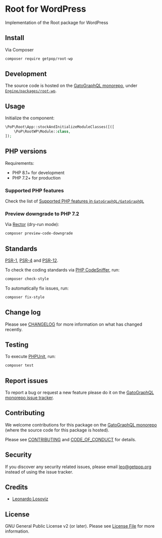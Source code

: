 # Root for WordPress

<!--
[![Build Status][ico-travis]][link-travis]
[![Quality Score][ico-code-quality]][link-code-quality]
[![Software License][ico-license]](LICENSE.md)
[![Latest Version on Packagist][ico-version]][link-packagist]
[![Coverage Status][ico-scrutinizer]][link-scrutinizer]
[![Total Downloads][ico-downloads]][link-downloads]
-->

Implementation of the Root package for WordPress

## Install

Via Composer

``` bash
composer require getpop/root-wp
```

## Development

The source code is hosted on the [GatoGraphQL monorepo](https://github.com/GatoGraphQL/GatoGraphQL), under [`Engine/packages/root-wp`](https://github.com/GatoGraphQL/GatoGraphQL/tree/master/layers/Engine/packages/root-wp).

## Usage

Initialize the component:

``` php
\PoP\Root\App::stockAndInitializeModuleClasses([([
    \PoP\RootWP\Module::class,
]);
```

## PHP versions

Requirements:

- PHP 8.1+ for development
- PHP 7.2+ for production

### Supported PHP features

Check the list of [Supported PHP features in `GatoGraphQL/GatoGraphQL`](https://github.com/GatoGraphQL/GatoGraphQL/blob/master/docs/supported-php-features.md)

### Preview downgrade to PHP 7.2

Via [Rector](https://github.com/rectorphp/rector) (dry-run mode):

```bash
composer preview-code-downgrade
```

## Standards

[PSR-1](https://www.php-fig.org/psr/psr-1), [PSR-4](https://www.php-fig.org/psr/psr-4) and [PSR-12](https://www.php-fig.org/psr/psr-12).

To check the coding standards via [PHP CodeSniffer](https://github.com/squizlabs/PHP_CodeSniffer), run:

``` bash
composer check-style
```

To automatically fix issues, run:

``` bash
composer fix-style
```

## Change log

Please see [CHANGELOG](CHANGELOG.md) for more information on what has changed recently.

## Testing

To execute [PHPUnit](https://phpunit.de/), run:

``` bash
composer test
```

## Report issues

To report a bug or request a new feature please do it on the [GatoGraphQL monorepo issue tracker](https://github.com/GatoGraphQL/GatoGraphQL/issues).

## Contributing

We welcome contributions for this package on the [GatoGraphQL monorepo](https://github.com/GatoGraphQL/GatoGraphQL) (where the source code for this package is hosted).

Please see [CONTRIBUTING](CONTRIBUTING.md) and [CODE_OF_CONDUCT](CODE_OF_CONDUCT.md) for details.

## Security

If you discover any security related issues, please email leo@getpop.org instead of using the issue tracker.

## Credits

- [Leonardo Losoviz][link-author]

## License

GNU General Public License v2 (or later). Please see [License File](LICENSE.md) for more information.

[ico-version]: https://img.shields.io/packagist/v/getpop/root-wp.svg?style=flat-square
[ico-license]: https://img.shields.io/badge/license-GPLv2-brightgreen.svg?style=flat-square
[ico-travis]: https://img.shields.io/travis/getpop/root-wp/master.svg?style=flat-square
[ico-scrutinizer]: https://img.shields.io/scrutinizer/coverage/g/getpop/root-wp.svg?style=flat-square
[ico-code-quality]: https://img.shields.io/scrutinizer/g/getpop/root-wp.svg?style=flat-square
[ico-downloads]: https://img.shields.io/packagist/dt/getpop/root-wp.svg?style=flat-square

[link-packagist]: https://packagist.org/packages/getpop/root-wp
[link-travis]: https://travis-ci.org/getpop/root-wp
[link-scrutinizer]: https://scrutinizer-ci.com/g/getpop/root-wp/code-structure
[link-code-quality]: https://scrutinizer-ci.com/g/getpop/root-wp
[link-downloads]: https://packagist.org/packages/getpop/root-wp
[link-contributors]: ../../../../../../contributors
[link-author]: https://github.com/leoloso
